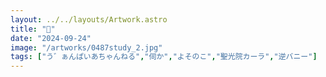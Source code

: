 ```yaml
---
layout: ../../layouts/Artwork.astro
title: "🐇"
date: "2024-09-24"
image: "/artworks/0487study_2.jpg"
tags: ["う゛ぁんぱいあちゃんねる","伺か","よそのこ","聖光院カーラ","逆バニー"]
---
```


